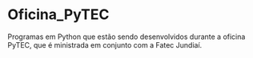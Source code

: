 # Oficina_PyTEC
Programas em Python que estão sendo desenvolvidos durante a oficina PyTEC, que é ministrada em conjunto com a Fatec Jundiaí.
